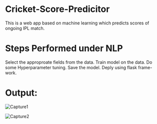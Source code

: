 # Cricket-Score-Predicitor
This is a web app based on machine learning which predicts scores of ongoing IPL match.

# Steps Performed under NLP
Select the approproate fields from the data.
Train model on the data.
Do some Hyperparameter tuning.
Save the model.
Deply using flask frame-work.

# Output:

![Capture1](https://user-images.githubusercontent.com/74492075/137466267-e2cede40-4b3d-4687-95a8-f4265239a784.PNG)

![Capture2](https://user-images.githubusercontent.com/74492075/137465627-0e2c648f-f3b5-4998-9c18-3721410c2829.PNG)
